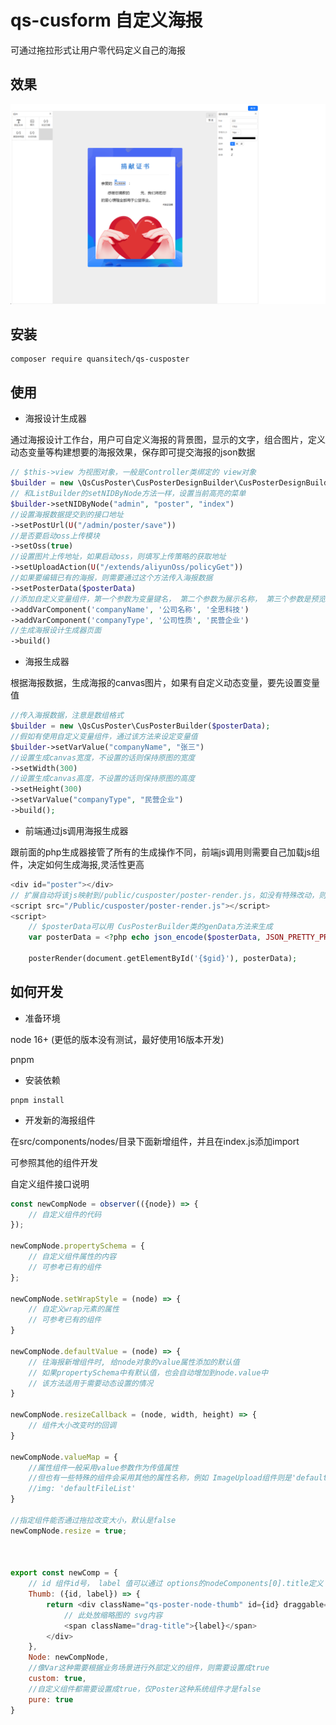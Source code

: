 # qs-cusform 自定义海报

可通过拖拉形式让用户零代码定义自己的海报

## 效果

![](https://github.com/quansitech/files/blob/master/qs-cusposter-sample.png)

## 安装

```shell
composer require quansitech/qs-cusposter
```

## 使用

+ 海报设计生成器

通过海报设计工作台，用户可自定义海报的背景图，显示的文字，组合图片，定义动态变量等构建想要的海报效果，保存即可提交海报的json数据

```php
// $this->view 为视图对象，一般是Controller类绑定的 view对象
$builder = new \QsCusPoster\CusPosterDesignBuilder\CusPosterDesignBuilder($this->view);
// 和ListBuilder的setNIDByNode方法一样，设置当前高亮的菜单
$builder->setNIDByNode("admin", "poster", "index")
//设置海报数据提交到的接口地址
->setPostUrl(U("/admin/poster/save"))
//是否要启动oss上传模块
->setOss(true)
//设置图片上传地址，如果启动oss，则填写上传策略的获取地址
->setUploadAction(U("/extends/aliyunOss/policyGet"))
//如果要编辑已有的海报，则需要通过这个方法传入海报数据
->setPosterData($posterData)
//添加自定义变量组件，第一个参数为变量键名， 第二个参数为展示名称， 第三个参数是预览用例
->addVarComponent('companyName', '公司名称', '全思科技')
->addVarComponent('companyType', '公司性质', '民营企业')
//生成海报设计生成器页面
->build()
```

+ 海报生成器

根据海报数据，生成海报的canvas图片，如果有自定义动态变量，要先设置变量值

```php
//传入海报数据，注意是数组格式
$builder = new \QsCusPoster\CusPosterBuilder($posterData);
//假如有使用自定义变量组件，通过该方法来设定变量值
$builder->setVarValue("companyName", "张三")
//设置生成canvas宽度，不设置的话则保持原图的宽度
->setWidth(300)
//设置生成canvas高度，不设置的话则保持原图的高度
->setHeight(300)
->setVarValue("companyType", "民营企业")
->build();
```

+ 前端通过js调用海报生成器

跟前面的php生成器接管了所有的生成操作不同，前端js调用则需要自己加载js组件，决定如何生成海报,灵活性更高

```php
<div id="poster"></div>
// 扩展自动将该js映射到/public/cusposter/poster-render.js，如没有特殊改动，则是直接使用该地址即可获取到js文件
<script src="/Public/cusposter/poster-render.js"></script>
<script>
    // $posterData可以用 CusPosterBuilder类的genData方法来生成
    var posterData = <?php echo json_encode($posterData, JSON_PRETTY_PRINT);?>;
    
    posterRender(document.getElementById('{$gid}'), posterData);
```


## 如何开发

+ 准备环境

node 16+ (更低的版本没有测试，最好使用16版本开发)

pnpm

+ 安装依赖
```shell
pnpm install
```

+ 开发新的海报组件

在src/components/nodes/目录下面新增组件，并且在index.js添加import

可参照其他的组件开发

自定义组件接口说明

```javascript
const newCompNode = observer(({node}) => {
    // 自定义组件的代码
});

newCompNode.propertySchema = {
    // 自定义组件属性的内容
    // 可参考已有的组件
};

newCompNode.setWrapStyle = (node) => {
    // 自定义wrap元素的属性
    // 可参考已有的组件
}

newCompNode.defaultValue = (node) => {
    // 往海报新增组件时, 给node对象的value属性添加的默认值
    // 如果propertySchema中有默认值，也会自动增加到node.value中
    // 该方法适用于需要动态设置的情况
}

newCompNode.resizeCallback = (node, width, height) => {
    // 组件大小改变时的回调
}

newCompNode.valueMap = {
    //属性组件一般采用value参数作为传值属性
    //但也有一些特殊的组件会采用其他的属性名称，例如 ImageUpload组件则是'defaultFileList'，这时就需要定义valueMap告诉程序其映射关系
    //img: 'defaultFileList'
}

//指定组件能否通过拖拉改变大小，默认是false
newCompNode.resize = true;



export const newComp = {
    // id 组件id号， label 值可以通过 options的nodeComponents[0].title定义
    Thumb: ({id, label}) => {
        return <div className="qs-poster-node-thumb" id={id} draggable={true}>
            // 此处放缩略图的 svg内容
            <span className="drag-title">{label}</span>
        </div>
    },
    Node: newCompNode,
    //像Var这种需要根据业务场景进行外部定义的组件，则需要设置成true
    custom: true,
    //自定义组件都需要设置成true，仅Poster这种系统组件才是false
    pure: true
}
```

